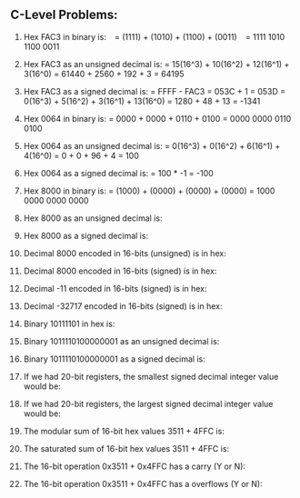 ## C-Level Problems:

1. Hex FAC3 in binary is:
&ensp;     = (1111) + (1010) + (1100) + (0011)
&ensp;     = 1111 1010 1100 0011

2. Hex FAC3 as an unsigned decimal is:
	  = 15(16^3) +  10(16^2) + 12(16^1) + 3(16^0)
	  = 61440 + 2560 + 192 + 3
	  = 64195
 
3. Hex FAC3 as a signed decimal is:
    = FFFF - FAC3
	  = 053C + 1
	  = 053D
	  = 0(16^3) + 5(16^2) + 3(16^1) + 13(16^0)
	  = 1280 + 48 + 13
	  = -1341

4. Hex 0064 in binary is:
	  = 0000 + 0000 + 0110 + 0100
	  = 0000 0000 0110 0100

5. Hex 0064 as an unsigned decimal is:
  	= 0(16^3) + 0(16^2) + 6(16^1) + 4(16^0)
  	= 0 + 0 + 96 + 4
  	= 100

6. Hex 0064 as a signed decimal is:
  	= 100 * -1
  	= -100
  
7. Hex 8000 in binary is:
  	= (1000) +  (0000) +  (0000) + (0000)
  	= 1000 0000 0000 0000

8. Hex 8000 as an unsigned decimal is:


9. Hex 8000 as a signed decimal is:


10. Decimal 8000 encoded in 16-bits (unsigned) is in hex:


11. Decimal 8000 encoded in 16-bits (signed) is in hex:


12. Decimal -11 encoded in 16-bits (signed) is in hex:


13. Decimal -32717 encoded in 16-bits (signed) is in hex:


14. Binary 10111101 in hex is:


15. Binary 1011110100000001 as an unsigned decimal is:


16. Binary 1011110100000001 as a signed decimal is:


17. If we had 20-bit registers, the smallest signed decimal integer value would be:


18. If we had 20-bit registers, the largest signed decimal integer value would be:


19. The modular sum of 16-bit hex values 3511 + 4FFC is:


20. The saturated sum of 16-bit hex values 3511 + 4FFC is:


21. The 16-bit operation 0x3511 + 0x4FFC has a carry (Y or N):


22. The 16-bit operation 0x3511 + 0x4FFC has a overflows (Y or N):

